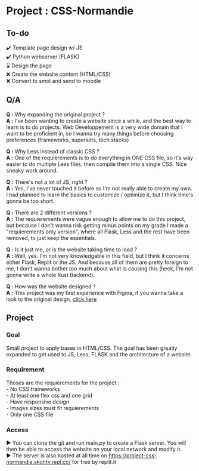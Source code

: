 # Project : CSS-Normandie


## To-do
✔️ Template page design w/ JS<br/>
✔️ Python webserver (FLASK)<br/>
⌛ Design the page<br/>
❌ Create the website content (HTML/CSS)<br/>
❌ Convert to smol and send to moodle<br/>


## Q/A
__Q :__ Why expanding the original project ?<br/>
__A :__ I've been wanting to create a website since a while, and the best way to learn is to do projects. Web Developpement is a very wide domain that I want to be proficient in, so I wanna try many things before choosing preferences (frameworks, supersets, tech stacks)<br/>

__Q :__ Why Less instead of classic CSS ?<br/>
__A :__ One of the requierements is to do everything in ONE CSS file, so it's way easier to do multiple Less files, then compile them into a single CSS. Nice sneaky work around.<br/>

__Q :__ There's not a lot of JS, right ?<br/>
__A :__ Yes, I've never touched it before so I'm not really able to create my own. I had planned to learn the basics to customize / optimize it, but I think time's gonna be too short.<br/>

__Q :__ There are 2 different versions ?<br/>
__A :__ The requierements were vague enough to allow me to do this project, but because I don't wanna risk getting minus points on my grade I made a "requierements only version", where all Flask, Less and the rest have been removed, to just keep the essentials.<br/>

__Q :__ Is it just me, or is the website taking time to load ?<br/>
__A :__ Well, yes. I'm not very knowledgable in this field, but I think it concerns either Flask, Replit or the JS. And because all of them are pretty foreign to me, I don't wanna bother too much about what is causing this (heck, I'm not gonna write a whole Rust Backend).<br/>

__Q :__ How was the website designed ?<br/>
__A :__ This project was my first experience with Figma, if you wanna take a look to the original design, [click here](https://www.figma.com/file/0cB3RNgtH0aoNngx5zdrXc)<br/>


## Project

### Goal
Small project to apply bases in HTML/CSS. The goal has been greatly expanded to get used to JS, Less, FLASK and the architecture of a website.

### Requirement
Thoses are the requierements for the project :<br/>
\- No CSS frameworks<br/>
\- At least one flex css and one grid<br/>
\- Have responsive design<br/>
\- Images sizes must fit requierements<br/>
\- Only one CSS file<br/>

### Access
▶️ You can clone the git and run main.py to create a Flask server. You will then be able to access the website on your local network and modify it.<br/>
▶️ The server is also hosted at all time on https://project-css-normandie.skohtv.repl.co/ for free by replit.it<br/>
